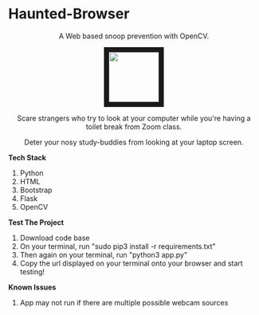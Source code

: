 # Haunted-Browser
<p align="center">
    A Web based snoop prevention with OpenCV.
</p>


<p align="center">
<img src="https://cdn.shopify.com/s/files/1/1061/1924/files/Ghost_Emoji.png?8026536574188759287" width="100" height="100" border="10"/>
</p>

<p align="center">
    Scare strangers who try to look at your computer while you're having a toilet break from Zoom class. 
</p>

<p align="center">
    Deter your nosy study-buddies from looking at your laptop screen.
</p>







**Tech Stack**

1. Python
2. HTML
3. Bootstrap
4. Flask
5. OpenCV


**Test The Project**
1. Download code base
2. On your terminal, run "sudo pip3 install -r requirements.txt"
3. Then again on your terminal, run "python3 app.py"
4. Copy the url displayed on your terminal onto your browser and start testing!


**Known Issues**
1. App may not run if there are multiple possible webcam sources
